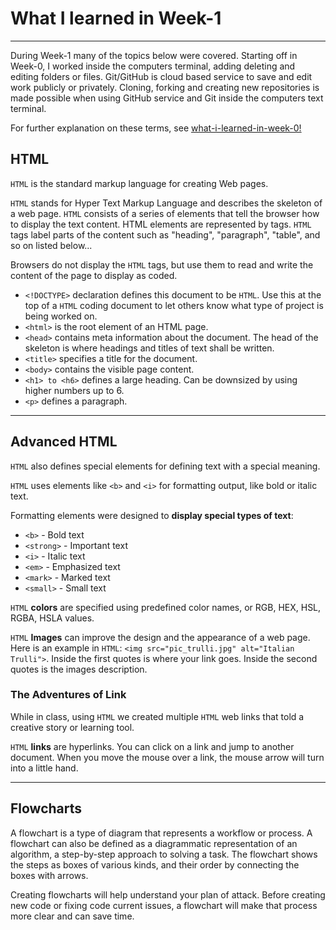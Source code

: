 # What I learned in Week-1

---

During Week-1 many of the topics below were covered. Starting off in Week-0, I worked inside the computers terminal, adding deleting and editing folders or files. Git/GitHub is cloud based service to save and edit work publicly or privately. Cloning, forking and creating new repositories is made possible when using GitHub service and Git inside the computers text terminal.

For further explanation on these terms, see <a href="https://github.com/Mr-Jess/what-i-learned-in-week-0">what-i-learned-in-week-0!</a>



## HTML

`HTML` is the standard markup language for creating Web pages.

`HTML` stands for Hyper Text Markup Language and describes the skeleton of a web page. `HTML` consists of a series of elements that tell the browser how to display the text content. HTML elements are represented by tags. `HTML` tags label parts of the content such as "heading", "paragraph", "table", and so on listed below...

Browsers do not display the `HTML` tags, but use them to read and write the content of the page to display as coded.

* `<!DOCTYPE>` declaration defines this document to be `HTML`. Use this at the top of a `HTML` coding document to let others know what type of project is being worked on.
* `<html>` is the root element of an HTML page.
* `<head>` contains meta information about the document. The head of the skeleton is where headings and titles of text shall be written.
* `<title>` specifies a title for the document.
* `<body>` contains the visible page content.
* `<h1> to <h6>` defines a large heading. Can be downsized by using higher numbers up to 6.
* `<p>` defines a paragraph.

---

## Advanced HTML

`HTML` also defines special elements for defining text with a special meaning.

`HTML` uses elements like `<b>` and `<i>` for formatting output, like bold or italic text.

Formatting elements were designed to **display special types of text**:

* `<b>` - Bold text
* `<strong>` - Important text
* `<i>` - Italic text
* `<em>` - Emphasized text
* `<mark>` - Marked text
* `<small>` - Small text

`HTML` **colors** are specified using predefined color names, or RGB, HEX, HSL, RGBA, HSLA values.

`HTML` **Images** can improve the design and the appearance of a web page. Here is an example in `HTML`: `<img src="pic_trulli.jpg" alt="Italian Trulli">`. Inside the first quotes is where your link goes. Inside the second quotes is the images description.

### The Adventures of Link

While in class, using `HTML` we created multiple `HTML` web links that told a creative story or learning tool.

`HTML` **links** are hyperlinks. You can click on a link and jump to another document. When you move the mouse over a link, the mouse arrow will turn into a little hand.

---

## Flowcharts

A flowchart is a type of diagram that represents a workflow or process. A flowchart can also be defined as a diagrammatic representation of an algorithm, a step-by-step approach to solving a task. The flowchart shows the steps as boxes of various kinds, and their order by connecting the boxes with arrows.

Creating flowcharts will help understand your plan of attack. Before creating new code or fixing code current issues, a flowchart will make that process more clear and can save time.

